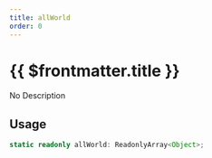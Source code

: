 ```yaml
---
title: allWorld
order: 0
---
```


# {{ $frontmatter.title }}

No Description

## Usage

```ts
static readonly allWorld: ReadonlyArray<Object>;
```
